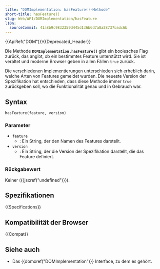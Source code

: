 ```yaml
---
title: "DOMImplementation: hasFeature()-Methode"
short-title: hasFeature()
slug: Web/API/DOMImplementation/hasFeature
l10n:
  sourceCommit: 41a8b9c9832359d445d136b6d7a8a28737badc6b
---
```


{{ApiRef("DOM")}}{{Deprecated_Header}}

Die Methode **`DOMImplementation.hasFeature()`** gibt ein boolesches Flag zurück, das angibt, ob ein bestimmtes Feature unterstützt wird. Sie ist veraltet und moderne Browser geben in allen Fällen `true` zurück.

Die verschiedenen Implementierungen unterschieden sich erheblich darin, welche Arten von Features gemeldet wurden. Die neueste Version der Spezifikation hat entschieden, dass diese Methode immer `true` zurückgeben soll, wo die Funktionalität genau und in Gebrauch war.

## Syntax

```js-nolint
hasFeature(feature, version)
```

### Parameter

- `feature`
  - : Ein String, der den Namen des Features darstellt.
- `version`
  - : Ein String, der die Version der Spezifikation darstellt, die das Feature definiert.

### Rückgabewert

Keiner ({{jsxref("undefined")}}).

## Spezifikationen

{{Specifications}}

## Kompatibilität der Browser

{{Compat}}

## Siehe auch

- Das {{domxref("DOMImplementation")}} Interface, zu dem es gehört.
